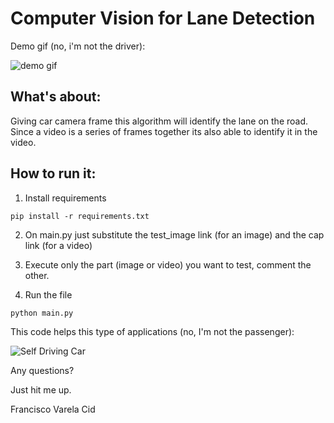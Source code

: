 # Computer Vision for Lane Detection

Demo gif (no, i'm not the driver):

![demo gif](./images/LaneDetection.gif)

## What's about: 
Giving car camera frame this algorithm will identify the lane on the road.
Since a video is a series of frames together its also able to identify it in the video.


## How to run it:

1. Install requirements
```
pip install -r requirements.txt
```

2. On main.py just substitute the test_image link (for an image) and the cap link (for a video)

3. Execute only the part (image or video) you want to test, comment the other.

4. Run the file
```
python main.py
```

This code helps this type of applications (no, I'm not the passenger):

![Self Driving Car](./images/self_driving.gif)


Any questions?

Just hit me up.

Francisco Varela Cid